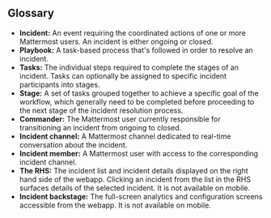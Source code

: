 
## Glossary

* **Incident:** An event requiring the coordinated actions of one or more Mattermost users. An incident is either ongoing or closed.
* **Playbook:** A task-based process that's followed in order to resolve an incident. 
* **Tasks:** The individual steps required to complete the stages of an incident. Tasks can optionally be assigned to specific incident participants into stages.
* **Stage:** A set of tasks grouped together to achieve a specific goal of the workflow, which generally need to be completed before proceeding to the next stage of the incident resolution process.
* **Commander:** The Mattermost user currently responsible for transitioning an incident from ongoing to closed.
* **Incident channel:** A Mattermost channel dedicated to real-time conversation about the incident.
* **Incident member:** A Mattermost user with access to the corresponding incident channel.
* **The RHS:** The incident list and incident details displayed on the right hand side of the webapp. Clicking an incident from the list in the RHS surfaces details of the selected incident. It is not available on mobile.
* **Incident backstage:** The full-screen analytics and configuration screens accessible from the webapp. It is not available on mobile.

